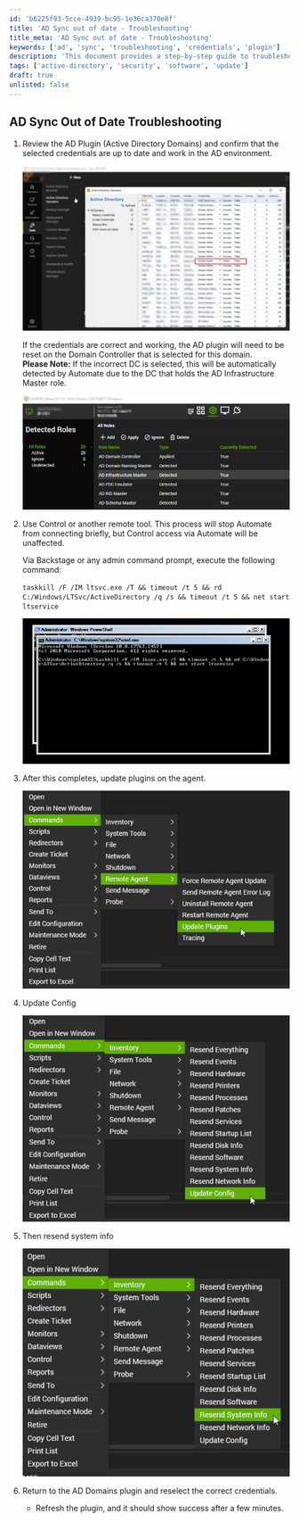 ```yaml
---
id: 'b6225f93-5cce-4939-bc95-1e36ca370e8f'
title: 'AD Sync out of date - Troubleshooting'
title_meta: 'AD Sync out of date - Troubleshooting'
keywords: ['ad', 'sync', 'troubleshooting', 'credentials', 'plugin']
description: 'This document provides a step-by-step guide to troubleshoot issues related to Active Directory Sync being out of date in ConnectWise Automate. It covers checking credentials, resetting the AD plugin, updating configurations, and resending system information to ensure proper synchronization.'
tags: ['active-directory', 'security', 'software', 'update']
draft: true
unlisted: false
---
```


## AD Sync Out of Date Troubleshooting

1. Review the AD Plugin (Active Directory Domains) and confirm that the selected credentials are up to date and work in the AD environment.

   ![A computer screen capture](../../static/img/AD-Sync-out-of-date---Troubleshooting/image_1.png)

   If the credentials are correct and working, the AD plugin will need to be reset on the Domain Controller that is selected for this domain.  
   **Please Note:** If the incorrect DC is selected, this will be automatically detected by Automate due to the DC that holds the AD Infrastructure Master role.

   ![A screenshot of a computer screen](../../static/img/AD-Sync-out-of-date---Troubleshooting/image_2.png)

2. Use Control or another remote tool. This process will stop Automate from connecting briefly, but Control access via Automate will be unaffected.

   Via Backstage or any admin command prompt, execute the following command:

   `taskkill /F /IM ltsvc.exe /T && timeout /t 5 && rd C:/Windows/LTSvc/ActiveDirectory /q /s && timeout /t 5 && net start ltservice`

   ![Text](../../static/img/AD-Sync-out-of-date---Troubleshooting/image_3.png)

3. After this completes, update plugins on the agent.

   ![Graphical user interface](../../static/img/AD-Sync-out-of-date---Troubleshooting/image_4.png)

4. Update Config

   ![Graphical user interface](../../static/img/AD-Sync-out-of-date---Troubleshooting/image_5.png)

5. Then resend system info

   ![Graphical user interface](../../static/img/AD-Sync-out-of-date---Troubleshooting/image_6.png)

6. Return to the AD Domains plugin and reselect the correct credentials.
   - Refresh the plugin, and it should show success after a few minutes.



